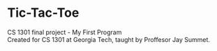 Tic-Tac-Toe
===========

CS 1301 final project - My First Program     
Created for CS 1301 at Georgia Tech, taught by Proffesor Jay Summet.
